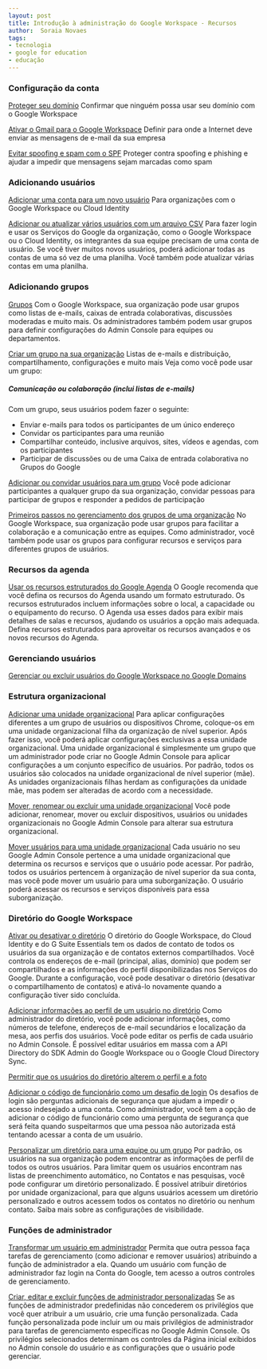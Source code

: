 ```yaml
---
layout: post
title: Introdução à administração do Google Workspace - Recursos 
author:  Soraia Novaes
tags: 
- tecnologia
- google for education
- educação
---
```

### Configuração da conta 
[Proteger seu domínio](https://support.google.com/a/answer/60216) 
Confirmar que ninguém possa usar seu domínio com o Google Workspace

[Ativar o Gmail para o Google Workspace](https://support.google.com/a/answer/140034)
Definir para onde a Internet deve enviar as mensagens de e-mail da sua empresa

[Evitar spoofing e spam com o SPF](https://support.google.com/a/answer/33786)
Proteger contra spoofing e phishing e ajudar a impedir que mensagens sejam marcadas como spam

### Adicionando usuários 
[Adicionar uma conta para um novo usuário](https://support.google.com/a/answer/33310)
Para organizações com o ​Google Workspace ou Cloud Identity

[Adicionar ou atualizar vários usuários com um arquivo CSV](https://support.google.com/a/answer/40057)
Para fazer login e usar os Serviços do Google da organização, como o Google Workspace ou o Cloud Identity, os integrantes da sua equipe precisam de uma conta de usuário. Se você tiver muitos novos usuários, poderá adicionar todas as contas de uma só vez de uma planilha. Você também pode atualizar várias contas em uma planilha.

### Adicionando grupos
[Grupos](https://support.google.com/a/topic/25838?hl=pt-BR&ref_topic=9197)
Com o Google Workspace, sua organização pode usar grupos como listas de e-mails, caixas de entrada colaborativas, discussões moderadas e muito mais. Os administradores também podem usar grupos para definir configurações do Admin Console para equipes ou departamentos.

[Criar um grupo na sua organização](https://support.google.com/a/answer/9400082?hl=pt-BR&ref_topic=6059322&visit_id=637896050148907308-2310192994&rd=1)
Listas de e-mails e distribuição, compartilhamento, configurações e muito mais
Veja como você pode usar um grupo:
##### Comunicação ou colaboração (inclui listas de e-mails)
Com um grupo, seus usuários podem fazer o seguinte:
- Enviar e-mails para todos os participantes de um único endereço
- Convidar os participantes para uma reunião
- Compartilhar conteúdo, inclusive arquivos, sites, vídeos e agendas, com os participantes
- Participar de discussões ou de uma Caixa de entrada colaborativa no Grupos do Google

[Adicionar ou convidar usuários para um grupo](https://support.google.com/a/answer/9400087?hl=pt-BR&ref_topic=6059322&visit_id=637896050148907308-2310192994&rd=1)
Você pode adicionar participantes a qualquer grupo da sua organização, convidar pessoas para participar de grupos e responder a pedidos de participação 

[Primeiros passos no gerenciamento dos grupos de uma organização](https://support.google.com/a/answer/33329?hl=pt-BR&ref_topic=25841&visit_id=637896050148907308-2310192994&rd=1)
No Google Workspace, sua organização pode usar grupos para facilitar a colaboração e a comunicação entre as equipes. Como administrador, você também pode usar os grupos para configurar recursos e serviços para diferentes grupos de usuários.

### Recursos da agenda 
[Usar os recursos estruturados do Google Agenda](https://support.google.com/a/answer/7540850)
O Google recomenda que você defina os recursos do Agenda usando um formato estruturado. Os recursos estruturados incluem informações sobre o local, a capacidade ou o equipamento do recurso. O Agenda usa esses dados para exibir mais detalhes de salas e recursos, ajudando os usuários a opção mais adequada. Defina recursos estruturados para aproveitar os recursos avançados e os novos recursos do Agenda.

### Gerenciando usuários 
[Gerenciar ou excluir usuários do Google Workspace no Google Domains](https://support.google.com/domains/answer/7677767)

### Estrutura organizacional 
[Adicionar uma unidade organizacional](https://support.google.com/a/answer/182537)
Para aplicar configurações diferentes a um grupo de usuários ou dispositivos Chrome, coloque-os em uma unidade organizacional filha da organização de nível superior. Após fazer isso, você poderá aplicar configurações exclusivas a essa unidade organizacional. Uma unidade organizacional é simplesmente um grupo que um administrador pode criar no Google Admin Console para aplicar configurações a um conjunto específico de usuários. Por padrão, todos os usuários são colocados na unidade organizacional de nível superior (mãe). As unidades organizacionais filhas herdam as configurações da unidade mãe, mas podem ser alteradas de acordo com a necessidade.

[Mover, renomear ou excluir uma unidade organizacional](https://support.google.com/a/answer/182538)
Você pode adicionar, renomear, mover ou excluir dispositivos, usuários ou unidades organizacionais no Google Admin Console para alterar sua estrutura organizacional.

[Mover usuários para uma unidade organizacional](https://support.google.com/a/answer/182449)
Cada usuário no seu Google Admin Console pertence a uma unidade organizacional que determina os recursos e serviços que o usuário pode acessar. Por padrão, todos os usuários pertencem à organização de nível superior da sua conta, mas você pode mover um usuário para uma suborganização. O usuário poderá acessar os recursos e serviços disponíveis para essa suborganização.

### Diretório do Google Workspace
[Ativar ou desativar o diretório](https://support.google.com/a/answer/60218)
O diretório do Google Workspace, do Cloud Identity e do G Suite Essentials tem os dados de contato de todos os usuários da sua organização e de contatos externos compartilhados. Você controla os endereços de e-mail (principal, alias, domínio) que podem ser compartilhados e as informações do perfil disponibilizadas nos Serviços do Google. Durante a configuração, você pode desativar o diretório (desativar o compartilhamento de contatos) e ativá-lo novamente quando a configuração tiver sido concluída.

[Adicionar informações ao perfil de um usuário no diretório](https://support.google.com/a/answer/6191788?hl=pt-BR)
Como administrador do diretório, você pode adicionar informações, como números de telefone, endereços de e-mail secundários e localização da mesa, aos perfis dos usuários. Você pode editar os perfis de cada usuário no Admin Console. É possível editar usuários em massa com a API Directory do SDK Admin do Google Workspace ou o Google Cloud Directory Sync. 

[Permitir que os usuários do diretório alterem o perfil e a foto](https://support.google.com/a/answer/7326921)

[Adicionar o código de funcionário como um desafio de login](https://support.google.com/a/answer/9022736)
Os desafios de login são perguntas adicionais de segurança que ajudam a impedir o acesso indesejado a uma conta. Como administrador, você tem a opção de adicionar o código de funcionário como uma pergunta de segurança que será feita quando suspeitarmos que uma pessoa não autorizada está tentando acessar a conta de um usuário.

[Personalizar um diretório para uma equipe ou um grupo](https://support.google.com/a/answer/7566446)
Por padrão, os usuários na sua organização podem encontrar as informações de perfil de todos os outros usuários. Para limitar quem os usuários encontram nas listas de preenchimento automático, no Contatos e nas pesquisas, você pode configurar um diretório personalizado. É possível atribuir diretórios por unidade organizacional, para que alguns usuários acessem um diretório personalizado e outros acessem todos os contatos no diretório ou nenhum contato. Saiba mais sobre as configurações de visibilidade.

### Funções de administrador 
[Transformar um usuário em administrador](https://support.google.com/a/answer/172176)
Permita que outra pessoa faça tarefas de gerenciamento (como adicionar e remover usuários) atribuindo a função de administrador a ela. Quando um usuário com função de administrador faz login na Conta do Google, tem acesso a outros controles de gerenciamento.

[Criar, editar e excluir funções de administrador personalizadas](https://support.google.com/a/answer/2406043)
Se as funções de administrador predefinidas não concederem os privilégios que você quer atribuir a um usuário, crie uma função personalizada. Cada função personalizada pode incluir um ou mais privilégios de administrador para tarefas de gerenciamento específicas no Google Admin Console. Os privilégios selecionados determinam os controles da Página inicial exibidos no Admin console do usuário e as configurações que o usuário pode gerenciar.
